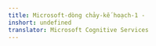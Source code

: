 ```yaml
---
title: Microsoft-dòng chảy-kế hoạch-1 -
inshort: undefined
translator: Microsoft Cognitive Services
---
```




